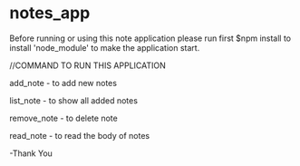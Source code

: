 # notes_app

Before running or using this note application please run first $npm install to install 'node_module' to make the application start.

//COMMAND TO RUN THIS APPLICATION

add_note - to add new notes

list_note - to show all added notes

remove_note - to delete note

read_note - to read the body of notes

-Thank You
